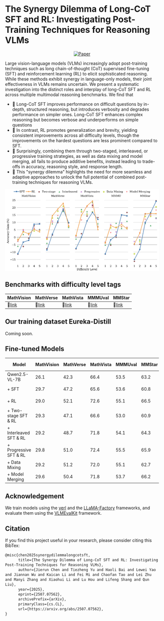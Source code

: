 # The Synergy Dilemma of Long-CoT SFT and RL: Investigating Post-Training Techniques for Reasoning VLMs

<div align="center">
  
[![Paper](https://img.shields.io/badge/paper-A42C25?style=for-the-badge&logo=arxiv&logoColor=white)](https://www.arxiv.org/pdf/2507.07562)

</div>

Large vision-language models (VLMs) increasingly adopt post-training techniques such as long chain-of-thought (CoT) supervised fine-tuning (SFT) and reinforcement learning (RL) to elicit sophisticated reasoning. While these methods exhibit synergy in language-only models, their joint effectiveness in VLMs remains uncertain. We present a systematic investigation into the distinct roles and interplay of long-CoT SFT and RL across multiple multimodal reasoning benchmarks. We find that

- 📌 Long-CoT SFT improves performance on difficult questions by in-depth, structured reasoning, but introduces verbosity and degrades performance on simpler ones. 
Long-CoT SFT enhances complex reasoning but becomes verbose and underperforms on simple questions
- 📌 In contrast, RL promotes generalization and brevity, yielding consistent improvements across all difficulty levels, though the improvements on the hardest questions are less prominent compared to SFT. 
- 📌 Surprisingly, combining them through two-staged, interleaved, or progressive training strategies, as well as data mixing and model merging, all fails to produce additive benefits, instead leading to trade-offs in accuracy, reasoning style, and response length. 
- 📌 This "synergy dilemma" highlights the need for more seamless and adaptive approaches to unlock the full potential of combined post-training techniques for reasoning VLMs.


![image/png](assets/accuracy_gains.png)

## Benchmarks with difficulty level tags

| **MathVision** | **MathVerse** | **MathVista** | **MMMUval** | **MMStar** |
|----------------|---------------|---------------|-------------|------------|
| 🤗[link](https://huggingface.co/datasets/JierunChen/MathVision_with_difficulty_level)    | 🤗[link](https://huggingface.co/datasets/JierunChen/MathVerse_with_difficulty_level)    | 🤗[link](https://huggingface.co/datasets/JierunChen/MathVista_with_difficulty_level)    | 🤗[link](https://huggingface.co/datasets/JierunChen/MMMU_with_difficulty_level)    | 🤗[link](https://huggingface.co/datasets/JierunChen/MMStar_with_difficulty_level)    |

## Our training dataset Eureka-Distill

Coming soon.

## Fine-tuned Models

| **Model** | **MathVision** | **MathVerse** | **MathVista** | **MMMUval** | **MMStar** | **Avg.** | HF Link |
|-----------|----------------|---------------|---------------|-------------|------------|----------|----------|
| Qwen2.5-VL-7B | 26.1 | 42.3 | 66.4 | 53.5 | 63.2 | 50.3 | 🤗[link](https://huggingface.co/Qwen/Qwen2.5-VL-7B-Instruct)
| + SFT | 29.7 | 47.2 | 65.6 | 53.6 | 60.8 | 51.4 | 🤗[link](https://huggingface.co/JierunChen/SFT-RL-SynergyDilemma-SFT_Eureka_Distill)
| + RL | 29.0 | 52.1 | 72.6 | 55.1 | 66.5 | 55.1 | 🤗[link](https://huggingface.co/JierunChen/SFT-RL-SynergyDilemma-RL)
| + Two-stage SFT & RL | 29.3 | 47.1 | 66.6 | 53.0 | 60.9 | 51.4 | 🤗[link](https://huggingface.co/JierunChen/SFT-RL-SynergyDilemma-Two_stage)
| + Interleaved SFT & RL | 29.2 | 48.7 | 71.8 | 54.1 | 64.3 | 53.6 | 🤗[link](https://huggingface.co/JierunChen/SFT-RL-SynergyDilemma-Interleave)
| + Progressive SFT & RL | 29.8 | 51.0 | 72.4 | 55.5 | 65.9 | 54.9 | 🤗[link](https://huggingface.co/JierunChen/SFT-RL-SynergyDilemma-Progressive)
| + Data Mixing | 29.2 | 51.2 | 72.0 | 55.1 | 62.7 | 54.0 | 🤗[link](https://huggingface.co/JierunChen/SFT-RL-SynergyDilemma-Data_Mixing)
| + Model Merging | 29.6 | 50.4 | 71.8 | 53.7 | 66.2 | 54.3 | 🤗[link](https://huggingface.co/JierunChen/SFT-RL-SynergyDilemma-Model_Merging)

## Acknowledgement
We train models using the [verl](https://github.com/volcengine/verl) and the [LLaMA-Factory](https://github.com/hiyouga/LLaMA-Factory) frameworks, and evaluate them using the [VLMEvalKit](https://www.google.com.hk/url?sa=t&rct=j&q=&esrc=s&source=web&cd=&ved=2ahUKEwje4ui7prSOAxWxdvUHHe3bN50QFnoECAoQAQ&url=https%3A%2F%2Fgithub.com%2Fopen-compass%2FVLMEvalKit&usg=AOvVaw0J3YwNySHLuWZHrhC_Gk9P&opi=89978449) framework.

## Citation

If you find this project useful in your research, please consider citing this BibTex:

```
@misc{chen2025synergydilemmalongcotsft,
      title={The Synergy Dilemma of Long-CoT SFT and RL: Investigating Post-Training Techniques for Reasoning VLMs}, 
      author={Jierun Chen and Tiezheng Yu and Haoli Bai and Lewei Yao and Jiannan Wu and Kaican Li and Fei Mi and Chaofan Tao and Lei Zhu and Manyi Zhang and Xiaohui Li and Lu Hou and Lifeng Shang and Qun Liu},
      year={2025},
      eprint={2507.07562},
      archivePrefix={arXiv},
      primaryClass={cs.CL},
      url={https://arxiv.org/abs/2507.07562}, 
}
```